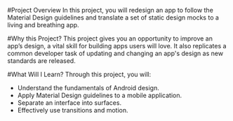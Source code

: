 #Project Overview
In this project, you will redesign an app to follow the Material Design guidelines and translate a set of static design mocks to a living and breathing app.

#Why this Project?
This project gives you an opportunity to improve an app’s design, a vital skill for building apps users will love. It also replicates a common developer task of updating and changing an app's design as new standards are released.

#What Will I Learn?
Through this project, you will:

- Understand the fundamentals of Android design.
- Apply Material Design guidelines to a mobile application.
- Separate an interface into surfaces.
- Effectively use transitions and motion.
